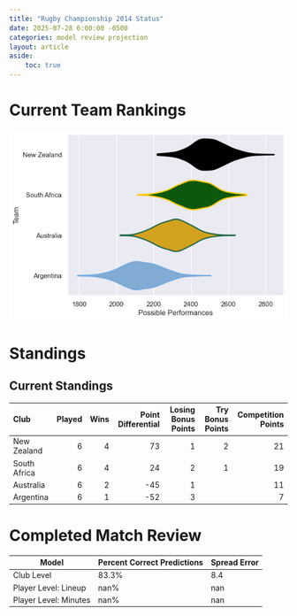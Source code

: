 ```yaml
---  
title: "Rugby Championship 2014 Status"  
date: 2025-07-28 6:00:00 -0500  
categories: model review projection  
layout: article  
aside:  
    toc: true  
---
```

# Current Team Rankings


![Club Rankings](plots/rankings_Rugby_Championship_2014.png)
# Standings

## Current Standings


| Club         |   Played |   Wins |   Point Differential |   Losing Bonus Points |   Try Bonus Points |   Competition Points |
|:-------------|---------:|-------:|---------------------:|----------------------:|-------------------:|---------------------:|
| New Zealand  |        6 |      4 |                   73 |                     1 |                  2 |                   21 |
| South Africa |        6 |      4 |                   24 |                     2 |                  1 |                   19 |
| Australia    |        6 |      2 |                  -45 |                     1 |                    |                   11 |
| Argentina    |        6 |      1 |                  -52 |                     3 |                    |                    7 |



# Completed Match Review


| Model | Percent Correct Predictions | Spread Error |
| ------ | ------ | ------ |
| Club Level | 83.3% | 8.4 |
| Player Level: Lineup | nan% | nan |
| Player Level: Minutes | nan% | nan |

